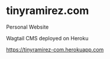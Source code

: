 # tinyramirez.com
 Personal Website

 Wagtail CMS deployed on Heroku
 
https://tinyramirez-com.herokuapp.com
